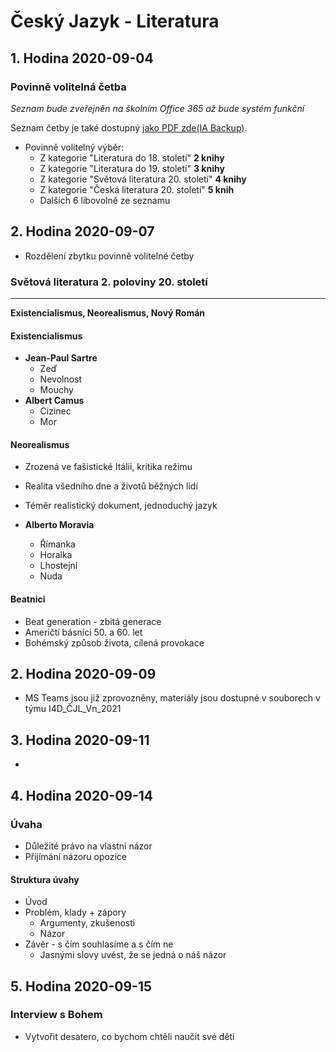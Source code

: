 # Český Jazyk - Literatura

## 1. Hodina 2020-09-04

### Povinně volitelná četba

*Seznam bude zveřejněn na školním Office 365 až bude systém funkční*

Seznam četby je také dostupný [jako PDF zde](https://www.uzlabina.cz/uploads/file/seznam_cetby_1920.pdf)[(IA Backup)](https://web.archive.org/web/20200912100932/https://www.uzlabina.cz/uploads/file/seznam_cetby_1920.pdf).

- Povinně volitelný výběr:
	- Z kategorie "Literatura do 18. století" **2 knihy**
	- Z kategorie "Literatura do 19. století" **3 knihy**
	- Z kategorie "Světová literatura 20. století" **4 knihy**
	- Z kategorie "Česká literatura 20. století" **5 knih**
	- Dalších 6 libovolně ze seznamu

## 2. Hodina 2020-09-07

- Rozdělení zbytku povinně volitelné četby

### Světová literatura 2. poloviny 20. století
___
**Existencialismus, Neorealismus, Nový Román**

#### Existencialismus

- **Jean-Paul Sartre**
	- Zeď
	- Nevolnost
	- Mouchy
- **Albert Camus**
	- Cizinec
	- Mor

#### Neorealismus

- Zrozená ve fašistické Itálii, kritika režimu
- Realita všedního dne a životů běžných lidí
- Téměr realistický dokument, jednoduchý jazyk

- **Alberto Moravia**
	- Římanka
	- Horalka
	- Lhostejní
	- Nuda

#### Beatnici
- Beat generation - zbitá generace
- Američtí básníci 50. a 60. let
- Bohémský způsob života, cílená provokace

## 2. Hodina 2020-09-09

- MS Teams jsou již zprovozněny, materiály jsou dostupné v souborech v týmu I4D_ČJL_Vn_2021

## 3. Hodina 2020-09-11
-  
## 4. Hodina 2020-09-14

### Úvaha

- Důležité právo na vlastní názor
- Přijímání názoru opozice

#### Struktura úvahy
- Úvod
- Problém, klady + zápory
	- Argumenty, zkušenosti
	- Názor
- Závěr - s čím souhlasíme a s čím ne
	- Jasnými slovy uvést, že se jedná o náš názor

## 5. Hodina 2020-09-15

### Interview s Bohem

- Vytvořit desatero, co bychom chtěli naučit své děti